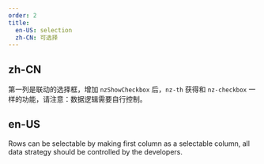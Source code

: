 ```yaml
---
order: 2
title:
  en-US: selection
  zh-CN: 可选择
---
```


## zh-CN

第一列是联动的选择框，增加 `nzShowCheckbox` 后，`nz-th` 获得和 `nz-checkbox` 一样的功能，请注意：数据逻辑需要自行控制。

## en-US

Rows can be selectable by making first column as a selectable column, all data strategy should be controlled by the developers.


